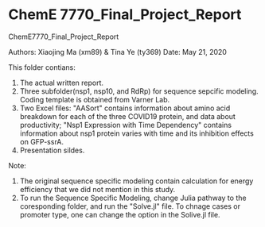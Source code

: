 # ChemE 7770_Final_Project_Report
ChemE7770_Final_Project_Report

Authors: Xiaojing Ma (xm89) & Tina Ye (ty369)
Date: May 21, 2020

This folder contians:
1. The actual written report.
2. Three subfolder(nsp1, nsp10, and RdRp) for sequence sepcific modeling. Coding template is obtained from Varner Lab.
3. Two Excel files: "AASort" contains information about amino acid breakdown for each of the three COVID19 protein, and data about productivity;
                    "Nsp1 Expression with Time Dependency" contains information about nsp1 protein varies with time and its inhibition effects on GFP-ssrA.
4. Presentation sildes.

Note: 
1. The original sequence specific modeling contain calculation for energy efficiency that we did not mention in this study. 
2. To run the Sequence Specific Modeling, change Julia pathway to the coresponding folder, and run the "Solve.jl" file. 
   To chnage cases or promoter type, one can change the option in the Solive.jl file. 
 
